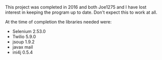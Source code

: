 This project was completed in 2016 and both Joe1275 and I have lost interest in keeping the program up to date. Don't expect this to work at all.

At the time of completion the libraries needed were:
<ul>
<li>Selenium 2.53.0</li>
<li>Twilio 5.9.0</li>
<li>jsoup 1.9.2</li>
<li>javax mail</li>
<li>ini4j 0.5.4</li>
</ul>
